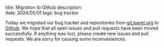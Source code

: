 title: Migration to Github
description:  
date: 2024/05/01
tags: bug tracker

Today we migrated our bug tracker and repositories from [git.pwmt.org](https://git.pwmt.org/pwmt) to
[Github](https://github.com/pwmt). We hope that all open issues and pull requests have been moved
successfully. If anything was lost, please create new issues and pull requests. We are sorry for
causing some inconveniences.
